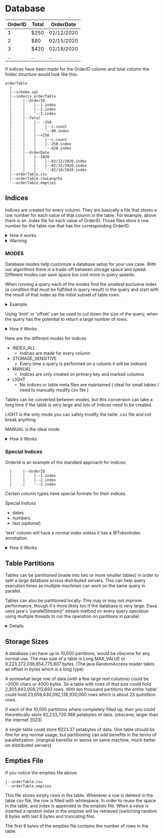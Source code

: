 

# Database

| OrderID | Total | OrderDate  |
|---------|-------|------------|
| 1       | $250  | 02/12/2020 |
| 2       | $80   | 02/15/2020 |
| 3       | $420  | 02/18/2020 |
| ..      | ..    | ..         |

If indices have been made for the OrderID column and total column the folder structure would look like this:

```
orderTable
  |
  |--schema.sql
  |--indecis_orderTable
  |     |--OrderID
  |     |    |--1.index
  |     |    |--2.index
  |     |    '--3.index
  |     |--Total
  |     |    |-- -250
  |     |    |    |--c.count
  |     |    |    '--80.index
  |     |    |--+250
  |     |    |    |--c.count
  |     |    |    |--250.index
  |     |    |    '--420.index
  |     |--OrderDate
  |     |    |--2020
  |     |    |    |--02/12/2020.index
  |     |    |    |--02/15/2020.index
  |     |    |    '--02/18/2020.index
  |--orderTable.csv
  |--orderTable.rowLengths
  '--orderTable.empties
```
## Indices
Indices are created for every column. They are basically a file that stores a row number for each value of that column in the table. For example, above there is an .index file for each value of OrderID. Those files store a row number for the table row that has the corresponding OrderID. 

<details>
<summary>How it works</summary>

---
The index .index files contain addresses to each line that has that value for that column.

Each .index is made up of appended bytes (representing rows in the table with that index value). Each 10 bytes represents the offset in the table (6 bytes), and the length of the row (4 bytes):
``` 
[route 1, bytes][route 2, bytes]...
```
The first 8 bytes of the index file represent the amount of routes in the index. The index size can be used to optimize queries, in that the most restricting condition can be used to retrieve necessary data, and the rest can be applied as filters.

---
</details>


<details>
<summary>Warning</summary>

---

**Never modify indices** as Dava has a very specific structure and will fail if the expected index or values have been corrupted. Index files themselves are raw bytes which are parsed into longs. Any modification of those files will render indices useless and queries may return very strange values or fail.

---
</details>


### MODES
Database modes help customize a database setup for your use case. With our algorithms there is a trade-off between storage space and speed. Different modes can save space but cost more in query speeds.

When running a query each of the modes find the smallest exclusive index (a condition that must be fulfilled in query result) in the query and start with the result of that index as the initial subset of table rows.

<details>
<summary>Example</summary>

---

For example, if you have this query:

```sql
select * from my_table where name='John' and amount=7
```
If the index for 'name='John'' is smaller than for 'amount=7', then first all rows with a name of John will be retrieved. Those rows will then be filtered for where the amount is 7.

---
</details>

Using 'limit' or 'offset' can be used to cut down the size of the query, when the query has the potential to return a large number of rows.

<details>
<summary>How it Works</summary>

---
If 'limit' or 'offset' is used, then the operation goes until the offset and limit are fulfilled. This may involve doing multiple table reads but should be faster if the table is very large.

---
</details>

Here are the different modes for indices

- INDEX_ALL
    + Indices are made for every column
- STORAGE_SENSITIVE
    + Every time a query is performed on a column it will be indexed
- MANUAL
    + Indices are only created on primary key and marked columns
- LIGHT
    + No indices or table meta files are maintained ( ideal for small tables / need to manually modify csv file )



Tables can be converted between modes, but this conversion can take a long time if the table is very large and lots of indices need to be created. 

LIGHT is the only mode you can safely modify the table .csv file and not break anything. 

MANUAL is the ideal mode 

<details>
<summary>How it Works</summary>

---
When converting, Dava determines if indices need to be created, and if so, a new table is created and each row of the old table is inserted using the new mode. This ensures all the necessary indices are created and the data remains the same.

---
</details>


### Special Indices
OrderId is an example of the standard approach for indices:
```
  |     |--OrderID
  |     |    |--1.index
  |     |    |--2.index
  |     |    '--3.index
```
Certain column types have special formats for their indices. 

Special Indices
- dates
- numbers
- text (optional)

'text' column will have a normal index unless it has a @TokenIndex annotation.

<details>
<summary>How it Works</summary>

---


### Text Indices
If specified with an @TokenIndex annotation, each row will be tokenized and indices will be created for each token. For example, storing the sentence 'The quick brown fox' will create the following indices:

``` 
  |     |--MyTextColumn
  |     |    |--The.index
  |     |    |--quick.index
  |     |    |--brown.index
  |     |    '--fox.index
```

If the sentence 'The quick blue cow' was added the existing indices would be added too and new indices would be created for the new words:

``` 
  |     |--MyTextColumn
  |     |    |--The.index
  |     |    |--quick.index
  |     |    |--brown.index
  |     |    |--blue.index
  |     |    |--fox.index
  |     |    '--cow.index
```



### Date Indices
Look like this
``` 
  |     |--OrderDate
  |     |    |--2020
  |     |    |    |--02/12/2020.index
  |     |    |    |--02/15/2020.index
  |     |    |    '--02/18/2020.index
```
Dates are converted to a time zone utc if applicable, and then a java LocalDate. They are then sorted into a year folder and the corresponding date index. Very large databases with million+ insertions per day might have some slowness if a query on dates is performed with before or after. However, if a database that large is partitioned it won't be as bad. (it's likely one that large would be partitioned)

We choose this design since reading all N indices from a single file is like 500x faster than reading N indicies from N files. (like how we do numbers below) Since dates are rarely accessed by specific values, but rather by before and after, it's probably more efficient to get dates this way.

### Numeric Indices
Look like this
``` 
  |     |--Total
  |     |    |-- -250
  |     |    |    |--c.count
  |     |    |    '--80.index
  |     |    |--+250
  |     |    |    |--c.count
  |     |    |    |--250.index
  |     |    |    '--420.index
```
Each time a new index is created it's sorted through the folder as either less than, or greater than or equal, to the folder value. Once the folder is too large (million+) then the folder is subdivided again. The .count file helps speed up the query and is used to check if the subdivision is too large.


---
</details>



## Table Partitions
Tables can be partitioned (made into two or more smaller tables) in order to split a large database across distributed servers. This can help query execution times as multiple machines can work on the same query in parallel. 

Tables can also be partitioned locally. This may or may not improve performance, though it's more likely too if the database is very large. Dava uses java's 'parallelStream()' stream method on every query operation using multiple threads to run the operation on partitions in parallel.


<details>
<summary>Details</summary>

---

The number of partitions can grow up from the initial table to partition 9999. The partition name for orderTable will be as follows for subsequent partitions:
``` 
orderTable.csv
orderTable1.csv
orderTable2.csv
orderTable3.csv
...
orderTable9999.csv
```

Each partition has it's own index folder which contains all indices for the partition named as follows:
```
indecis_[parition_name]
```

---
</details>



## Storage Sizes
A database can have up to 10,000 partitions, would be obscene for any normal use. The max size of a table is Long.MAX_VALUE or 9,223,372,036,854,775,807 bytes. (The java RandomAccess reader takes an offset in bytes which is a long type) 

A somewhat large row of data (with a few large text columns) could be ~2000 chars or 4000 bytes. So a table with rows of that size could hold 2,305,843,009,213,693 rows. With ten thousand partitions the entire 'table' could hold 23,058,430,092,136,930,000 rows which is about 23 quintillion rows. 

If each of the 10,000 partitions where completely filled up, then you could theoretically store 92,233,720.368 petabytes of data. (obscene, larger than the internet 2023)

A single table could store 9223.37 petabytes of data. One table should be fine for any normal usage, but partitioning can add benefits in the terms of parallelization. (marginal benefits or worse on same machine, much better on distributed servers)

## Empties File
If you notice the empties file above:
```
|--orderTable.csv
'--orderTable.empties
```
This file stores empty rows in the table. Whenever a row is deleted in the table csv file, the row is filled with whitespace. In order to reuse the space in the table, and index is appended to the empties file. When a value is inserted a random index in the empties will be retrieved (switching random 8 bytes with last 8 bytes and truncating file).

The first 8 bytes of the empties file contains the number of rows in the table. 



